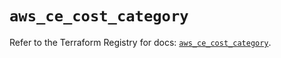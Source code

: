 # `aws_ce_cost_category`

Refer to the Terraform Registry for docs: [`aws_ce_cost_category`](https://registry.terraform.io/providers/hashicorp/aws/5.89.0/docs/resources/ce_cost_category).
